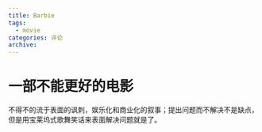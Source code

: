 ```yaml
---
title: Barbie
tags:
  - movie
categories: 评论
archive:
---
```


# 一部不能更好的电影

不得不的流于表面的讽刺，娱乐化和商业化的叙事；提出问题而不解决不是缺点，但是用宝莱坞式歌舞笑话来表面解决问题就是了。
<!-- more -->
